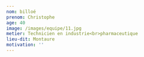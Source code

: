 ```yaml
---
nom: billoé
prenom: Christophe
age: 40
image: /images/equipe/11.jpg
metier: Technicien en industrie<br>pharmaceutique
lieu-dit: Montaure
motivation: ''
---
```


